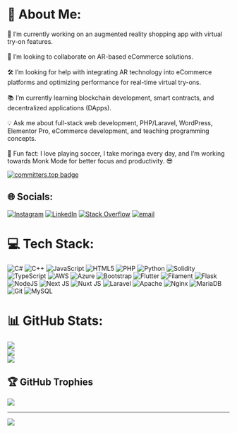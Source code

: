 # 💫 About Me:
🔭 I’m currently working on an augmented reality shopping app with virtual try-on features.<br><br>🤝 I’m looking to collaborate on AR-based eCommerce solutions.<br><br>🛠️ I’m looking for help with integrating AR technology into eCommerce platforms and optimizing performance for real-time virtual try-ons.<br><br>📚 I’m currently learning blockchain development, smart contracts, and decentralized applications (DApps).<br><br>💡 Ask me about full-stack web development, PHP/Laravel, WordPress, Elementor Pro, eCommerce development, and teaching programming concepts.<br><br>🎉 Fun fact: I love playing soccer, I take moringa every day, and I’m working towards Monk Mode for better focus and productivity. 😎

[![committers.top badge](https://user-badge.committers.top/ethiopia/USERNAME.svg)](https://user-badge.committers.top/ethiopia/USERNAME)


## 🌐 Socials:
[![Instagram](https://img.shields.io/badge/Instagram-%23E4405F.svg?logo=Instagram&logoColor=white)](https://instagram.com/https://www.instagram.com/ops_gen/) [![LinkedIn](https://img.shields.io/badge/LinkedIn-%230077B5.svg?logo=linkedin&logoColor=white)](https://linkedin.com/in/maruf-abrar) [![Stack Overflow](https://img.shields.io/badge/-Stackoverflow-FE7A16?logo=stack-overflow&logoColor=white)](https://stackoverflow.com/users/15877131) [![email](https://img.shields.io/badge/Email-D14836?logo=gmail&logoColor=white)](mailto:maracode1@gmail.com) 

# 💻 Tech Stack:
![C#](https://img.shields.io/badge/c%23-%23239120.svg?style=for-the-badge&logo=csharp&logoColor=white) ![C++](https://img.shields.io/badge/c++-%2300599C.svg?style=for-the-badge&logo=c%2B%2B&logoColor=white) ![JavaScript](https://img.shields.io/badge/javascript-%23323330.svg?style=for-the-badge&logo=javascript&logoColor=%23F7DF1E) ![HTML5](https://img.shields.io/badge/html5-%23E34F26.svg?style=for-the-badge&logo=html5&logoColor=white) ![PHP](https://img.shields.io/badge/php-%23777BB4.svg?style=for-the-badge&logo=php&logoColor=white) ![Python](https://img.shields.io/badge/python-3670A0?style=for-the-badge&logo=python&logoColor=ffdd54) ![Solidity](https://img.shields.io/badge/Solidity-%23363636.svg?style=for-the-badge&logo=solidity&logoColor=white) ![TypeScript](https://img.shields.io/badge/typescript-%23007ACC.svg?style=for-the-badge&logo=typescript&logoColor=white) ![AWS](https://img.shields.io/badge/AWS-%23FF9900.svg?style=for-the-badge&logo=amazon-aws&logoColor=white) ![Azure](https://img.shields.io/badge/azure-%230072C6.svg?style=for-the-badge&logo=microsoftazure&logoColor=white) ![Bootstrap](https://img.shields.io/badge/bootstrap-%238511FA.svg?style=for-the-badge&logo=bootstrap&logoColor=white) ![Flutter](https://img.shields.io/badge/Flutter-%2302569B.svg?style=for-the-badge&logo=Flutter&logoColor=white) ![Filament](https://img.shields.io/badge/Filament-FFAA00?style=for-the-badge&logoColor=%23000000) ![Flask](https://img.shields.io/badge/flask-%23000.svg?style=for-the-badge&logo=flask&logoColor=white) ![NodeJS](https://img.shields.io/badge/node.js-6DA55F?style=for-the-badge&logo=node.js&logoColor=white) ![Next JS](https://img.shields.io/badge/Next-black?style=for-the-badge&logo=next.js&logoColor=white) ![Nuxt JS](https://img.shields.io/badge/Nuxt-002E3B?style=for-the-badge&logo=nuxt.js&logoColor=#00DC82) ![Laravel](https://img.shields.io/badge/laravel-%23FF2D20.svg?style=for-the-badge&logo=laravel&logoColor=white) ![Apache](https://img.shields.io/badge/apache-%23D42029.svg?style=for-the-badge&logo=apache&logoColor=white) ![Nginx](https://img.shields.io/badge/nginx-%23009639.svg?style=for-the-badge&logo=nginx&logoColor=white) ![MariaDB](https://img.shields.io/badge/MariaDB-003545?style=for-the-badge&logo=mariadb&logoColor=white) ![Git](https://img.shields.io/badge/git-%23F05033.svg?style=for-the-badge&logo=git&logoColor=white) ![MySQL](https://img.shields.io/badge/mysql-4479A1.svg?style=for-the-badge&logo=mysql&logoColor=white)
# 📊 GitHub Stats:
![](https://github-readme-stats.vercel.app/api?username=marufabrar&theme=react&hide_border=false&include_all_commits=false&count_private=false)<br/>
![](https://nirzak-streak-stats.vercel.app/?user=marufabrar&theme=react&hide_border=false)<br/>
![](https://github-readme-stats.vercel.app/api/top-langs/?username=marufabrar&theme=react&hide_border=false&include_all_commits=false&count_private=false&layout=compact)

## 🏆 GitHub Trophies
![](https://github-profile-trophy.vercel.app/?username=marufabrar&theme=radical&no-frame=false&no-bg=true&margin-w=4)

---
[![](https://visitcount.itsvg.in/api?id=marufabrar&icon=0&color=0)](https://visitcount.itsvg.in)

<!-- Proudly created with GPRM ( https://gprm.itsvg.in ) -->
